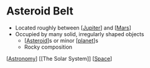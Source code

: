 # Asteroid Belt

- Located roughly between [[Jupiter]] and [[Mars]]
- Occupied by many solid, irregularly shaped objects
  - [[Asteroid]]s or minor [[planet]]s
  - Rocky composition

[[Astronomy]] [[The Solar System]] [[Space]]

[//begin]: # "Autogenerated link references for markdown compatibility"
[jupiter]: jupiter "Jupiter ♃"
[mars]: mars "Mars ♂"
[asteroid]: asteroid "Asteroid"
[planet]: planet "Planet"
[astronomy]: astronomy "Astronomy"
[the-solar-system]: the-solar-system "The Solar System"
[space]: space "Space"
[//end]: # "Autogenerated link references"